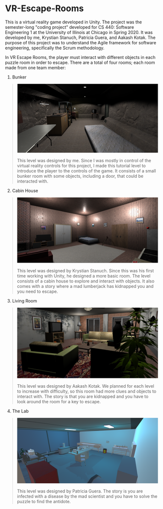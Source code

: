 # VR-Escape-Rooms

This is a virtual reality game developed in Unity. The project was the
semester-long "coding project" developed for CS 440: Software Engineering 1 
at the University of Illinois at Chicago in Spring 2020. It was developed by me, 
Krystian Stanuch, Patricia Guera, and Aakash Kotak. The purpose of this
project was to understand the Agile framework for software engineering,
specifically the Scrum methodology.

In VR Escape Rooms, the player must interact with different objects in each
puzzle room in order to escape. There are a total of four rooms; each room
made from one team member:

1. Bunker
>![Bunker Image](/Other/Images/Bunker.png)
>
>This level was designed by me. Since I was mostly in control of the virtual
>reality controls for this project, I made this tutorial level to introduce
>the player to the controls of the game. It consists of a small bunker room
>with some objects, including a door, that could be interacted with.
2. Cabin House
>![Cabin Image](/Other/Images/Cabin.png)
>
>This level was designed by Krystian Stanuch. Since this was his first time
>working with Unity, he designed a more basic room. The level consists of a cabin
>house to explore and interact with objects. It also comes with a story where
>a mad lumberjack has kidnapped you and you need to escape.
3. Living Room
>![Living Room Image](/Other/Images/Living&#32;Room.png)
>
>This level was designed by Aakash Kotak. We planned for each level to increase 
>with difficulty, so this room had more clues and objects to interact with. The story
>is that you are kidnapped and you have to look around the room for a key to escape.
4. The Lab
>![Lab Image](/Other/Images/Lab.png)
>
>This level was designed by Patricia Guera. The story is you are infected with 
>a disease by the mad scientist and you have to solve the puzzle to find the antidote.
